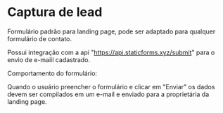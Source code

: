 # Captura de lead

Formulário padrão para landing page, pode ser adaptado para qualquer formulário de contato. 

Possui integração com a api "https://api.staticforms.xyz/submit" para o envio de e-maiil cadastrado.

Comportamento do formulário: 

Quando o usuário preencher o formulário e clicar em "Enviar" os dados devem ser compilados em um e-mail e enviado para a proprietária da landing page.
